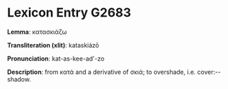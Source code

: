 # Lexicon Entry G2683

**Lemma**: κατασκιάζω

**Transliteration (xlit)**: kataskiázō

**Pronunciation**: kat-as-kee-ad'-zo

**Description**:
from κατά and a derivative of σκιά; to overshade, i.e. cover:--shadow.
